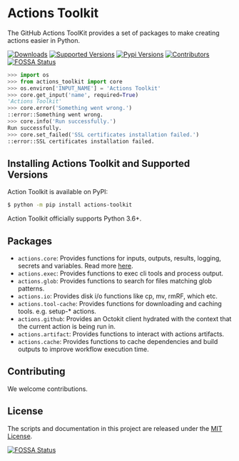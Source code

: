 # Actions Toolkit

The GitHub Actions ToolKit provides a set of packages to make creating actions easier in Python.

[![Downloads](https://pepy.tech/badge/actions-toolkit/month)](https://pepy.tech/project/actions-toolkit)
[![Supported Versions](https://img.shields.io/pypi/pyversions/actions-toolkit.svg)](https://pypi.org/project/actions-toolkit)
[![Pypi Versions](https://img.shields.io/pypi/v/actions-toolkit.svg)](https://pypi.python.org/pypi/actions-toolkit)
[![Contributors](https://img.shields.io/github/contributors/yanglbme/actions-toolkit.svg)](https://github.com/yanglbme/actions-toolkit/graphs/contributors)
[![FOSSA Status](https://app.fossa.com/api/projects/git%2Bgithub.com%2Fyanglbme%2Factions-toolkit.svg?type=shield)](https://app.fossa.com/projects/git%2Bgithub.com%2Fyanglbme%2Factions-toolkit?ref=badge_shield)

```python
>>> import os
>>> from actions_toolkit import core
>>> os.environ['INPUT_NAME'] = 'Actions Toolkit'
>>> core.get_input('name', required=True)
'Actions Toolkit'
>>> core.error('Something went wrong.')
::error::Something went wrong.
>>> core.info('Run successfully.')
Run successfully.
>>> core.set_failed('SSL certificates installation failed.')
::error::SSL certificates installation failed.
```

## Installing Actions Toolkit and Supported Versions

Action Toolkit is available on PyPI:

```bash
$ python -m pip install actions-toolkit
```

Action Toolkit officially supports Python 3.6+.

## Packages

- `actions.core`: Provides functions for inputs, outputs, results, logging, secrets and variables. Read
  more [here](/actions_toolkit/core/README.md).
- `actions.exec`: Provides functions to exec cli tools and process output.
- `actions.glob`: Provides functions to search for files matching glob patterns.
- `actions.io`: Provides disk i/o functions like cp, mv, rmRF, which etc.
- `actions.tool-cache`: Provides functions for downloading and caching tools. e.g. setup-* actions.
- `actions.github`: Provides an Octokit client hydrated with the context that the current action is being run in.
- `actions.artifact`: Provides functions to interact with actions artifacts.
- `actions.cache`: Provides functions to cache dependencies and build outputs to improve workflow execution time.

## Contributing

We welcome contributions.

## License

The scripts and documentation in this project are released under the [MIT License](LICENSE).

[![FOSSA Status](https://app.fossa.com/api/projects/git%2Bgithub.com%2Fyanglbme%2Factions-toolkit.svg?type=large)](https://app.fossa.com/projects/git%2Bgithub.com%2Fyanglbme%2Factions-toolkit?ref=badge_large)